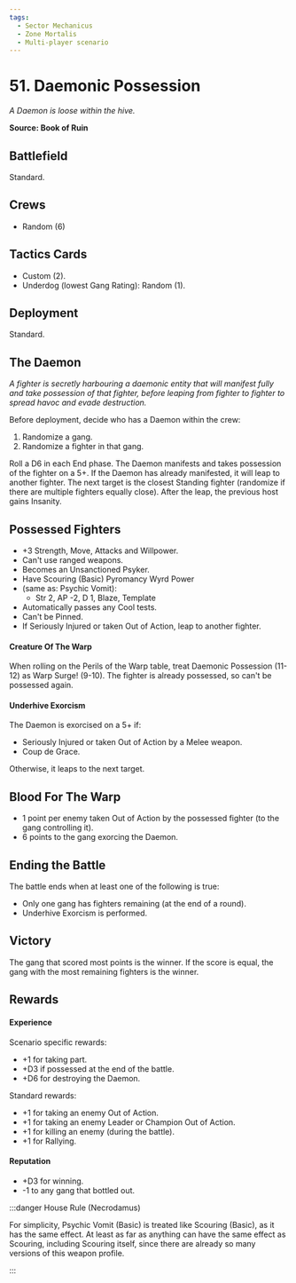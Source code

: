 ```yaml
---
tags:
  - Sector Mechanicus
  - Zone Mortalis
  - Multi-player scenario
---
```


# 51. Daemonic Possession

_A Daemon is loose within the hive._

**Source: Book of Ruin**

## Battlefield

Standard.

## Crews

- Random (6)

## Tactics Cards

- Custom (2).
- Underdog (lowest Gang Rating): Random (1).

## Deployment

Standard.

## The Daemon

_A fighter is secretly harbouring a daemonic entity that will manifest fully and take possession of that fighter, before leaping from fighter to fighter to spread havoc and evade destruction._

Before deployment, decide who has a Daemon within the crew:

1. Randomize a gang.
2. Randomize a fighter in that gang.

Roll a D6 in each End phase. The Daemon manifests and takes possession of the fighter on a 5+. If the Daemon has already manifested, it will leap to another fighter. The next target is the closest Standing fighter (randomize if there are multiple fighters equally close). After the leap, the previous host gains Insanity.

## Possessed Fighters

- +3 Strength, Move, Attacks and Willpower.
- Can't use ranged weapons.
- Becomes an Unsanctioned Psyker.
- Have Scouring (Basic) Pyromancy Wyrd Power
- (same as: Psychic Vomit):
  - Str 2, AP -2, D 1, Blaze, Template
- Automatically passes any Cool tests.
- Can't be Pinned.
- If Seriously Injured or taken Out of Action, leap to another fighter.

#### Creature Of The Warp

When rolling on the Perils of the Warp table, treat Daemonic Possession (11-12) as Warp Surge! (9-10). The fighter is already possessed, so can't be possessed again.

#### Underhive Exorcism

The Daemon is exorcised on a 5+ if:

- Seriously Injured or taken Out of Action by a Melee weapon.
- Coup de Grace.

Otherwise, it leaps to the next target.

## Blood For The Warp

- 1 point per enemy taken Out of Action by the possessed fighter (to the gang controlling it).
- 6 points to the gang exorcing the Daemon.

## Ending the Battle

The battle ends when at least one of the following is true:

- Only one gang has fighters remaining (at the end of a round).
- Underhive Exorcism is performed.

## Victory

The gang that scored most points is the winner. If the score is equal, the gang with the most remaining fighters is the winner.

## Rewards

#### Experience

Scenario specific rewards:

- +1 for taking part.
- +D3 if possessed at the end of the battle.
- +D6 for destroying the Daemon.

Standard rewards:

- +1 for taking an enemy Out of Action.
- +1 for taking an enemy Leader or Champion Out of Action.
- +1 for killing an enemy (during the battle).
- +1 for Rallying.

#### Reputation

- +D3 for winning.
- -1 to any gang that bottled out.

:::danger House Rule (Necrodamus)

For simplicity, Psychic Vomit (Basic) is treated like Scouring (Basic), as it has the same effect. At least as far as anything can have the same effect as Scouring, including Scouring itself, since there are already so many versions of this weapon profile.

:::
